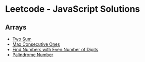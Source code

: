 # Leetcode - JavaScript Solutions

## Arrays

- [Two Sum](./two-sum.js)
- [Max Consecutive Ones](./max-consecutive-ones.js)
- [Find Numbers with Even Number of Digits](./find-numbers-with-even-number-of-digits.js)
- [Palindrome Number](./palindrome-number.js)
